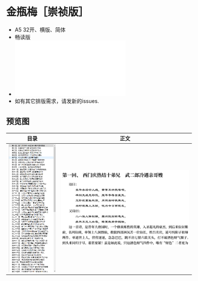 # 金瓶梅［崇祯版］ 
- A5 32开、横版、简体
- 畅读版
- ![PDF 下载](JingPingMei-ZhCN.pdf)
- 如有其它排版需求，请发新的issues.

## 预览图

| 目录 | 正文 |
|:---:|:---:|
|![目录](./images/toc.png) | ![正文](./images/chapter.png) | 

